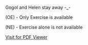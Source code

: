 Gogol and Helen stay away     -_-

(OE) - Only Exercise is available


(NE) - Exercise alone is not available

[Visit for PDF Viewer](https://yugaan24x7.github.io/Allen-Math-Package/)

